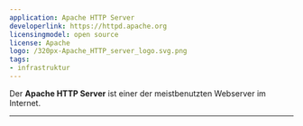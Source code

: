 ```yaml
---
application: Apache HTTP Server
developerlink: https://httpd.apache.org
licensingmodel: open source
license: Apache
logo: /320px-Apache_HTTP_server_logo.svg.png
tags:
- infrastruktur
---
```

Der __Apache HTTP Server__ ist einer der meistbenutzten Webserver im Internet.

---
